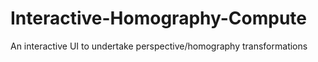 # Interactive-Homography-Compute
An interactive UI to undertake perspective/homography transformations
